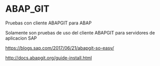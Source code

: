 # ABAP_GIT
Pruebas con cliente ABAPGIT  para ABAP

Solamente son pruebas de uso del cliente ABAPGIT para servidores de aplicacion SAP

https://blogs.sap.com/2017/06/21/abapgit-so-easy/

http://docs.abapgit.org/guide-install.html
